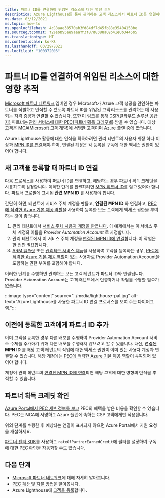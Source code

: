 ```yaml
---
title: 파트너 ID를 연결하여 위임된 리소스에 대한 영향 추적
description: Azure Lighthouse를 통해 관리하는 고객 리소스에서 파트너 ID를 연결하여 PEC(파트너 획득 크레딧)를 받는 방법에 대해 알아봅니다.
ms.date: 02/12/2021
ms.topic: how-to
ms.openlocfilehash: 4c18aae38570ab3fd84df7d45fb18e35404158be
ms.sourcegitcommit: f28ebb95ae9aaaff3f87d8388a09b41e0b3445b5
ms.translationtype: HT
ms.contentlocale: ko-KR
ms.lasthandoff: 03/29/2021
ms.locfileid: "100372096"
---
```

# <a name="link-your-partner-id-to-track-your-impact-on-delegated-resources"></a>파트너 ID를 연결하여 위임된 리소스에 대한 영향 추적 

[Microsoft 파트너 네트워크](https://partner.microsoft.com/) 멤버인 경우 Microsoft가 Azure 고객 성공을 견인하는 파트너를 식별하고 인식할 수 있도록 파트너 ID를 위임된 고객 리소스를 관리하는 데 사용되는 자격 증명과 연결할 수 있습니다. 또한 이 링크를 통해 [CSP(클라우드 솔루션 공급자)](/partner-center/csp-overview) 파트너는 [관리 서비스에 대한 PEC(파트너 획득 크레딧)](/partner-center/partner-earned-credit)를 받을 수 있습니다. 대상 고객은 [MCA(Microsoft 고객 계약)에 서명한 고객](/partner-center/confirm-customer-agreement)이며 [Azure 플랜](/partner-center/azure-plan-get-started) 중에 있습니다.

Azure Lighthouse 활동에 대한 인식을 획득하려면 관리 테넌트의 사용자 계정 하나 이상과 [MPN ID를 연결](../../cost-management-billing/manage/link-partner-id.md)해야 하며, 연결된 계정은 각 등록된 구독에 대한 액세스 권한이 있어야 합니다.

## <a name="associate-your-partner-id-when-you-onboard-new-customers"></a>새 고객을 등록할 때 파트너 ID 연결

다음 프로세스를 사용하여 파트너 ID를 연결하고, 해당하는 경우 파트너 획득 크레딧을 사용하도록 설정합니다. 이러한 단계를 완료하려면 [MPN 파트너 ID](/partner-center/partner-center-account-setup#locate-your-mpn-id)를 알고 있어야 합니다. 파트너 프로필에 표시된 **관련 MPN ID** 를 사용해야 합니다.

간단히 하면, 테넌트에 서비스 주체 계정을 만들고, **연결된 MPN ID** 와 연결하고, [PEC에 적격한 Azure 기본 제공 역할](/partner-center/azure-roles-perms-pec)을 사용하여 등록한 모든 고객에게 액세스 권한을 부여하는 것이 좋습니다.

1. 관리 테넌트에서 [서비스 주체 사용자 계정을 만듭니다](../../active-directory/develop/howto-authenticate-service-principal-powershell.md). 이 예제에서는 이 서비스 주체 계정의 이름을 *Provider Automation Account* 로 지정합니다.
1. 관리 테넌트에서 이 서비스 주체 계정을 [연결된 MPN ID에 연결](../../cost-management-billing/manage/link-partner-id.md#link-to-a-partner-id)합니다. 이 작업은 한 번만 필요합니다.
1. [ARM 템플릿](onboard-customer.md) 또는 [관리되는 서비스 제품](publish-managed-services-offers.md)을 사용하여 고객을 등록하는 경우, [PEC에 적격한 Azure 기본 제공 역할](/partner-center/azure-roles-perms-pec)이 있는 사용자로 Provider Automation Account을 포함하는 권한 부여를 포함해야 합니다.

이러한 단계를 수행하면 관리하는 모든 고객 테넌트가 파트너 ID와 연결됩니다. Provider Automation Account는 고객 테넌트에서 인증하거나 작업을 수행할 필요가 없습니다.

:::image type="content" source="../media/lighthouse-pal.jpg" alt-text="Azure Lighthouse를 사용한 파트너 ID 연결 프로세스를 보여 주는 다이어그램.":::

## <a name="add-your-partner-id-to-previously-onboarded-customers"></a>이전에 등록한 고객에게 파트너 ID 추가

이미 고객을 등록한 경우 다른 배포를 수행하여 Provider Automation Account 서비스 주체를 추가하기 위해 다른 배포를 수행하지 않으려고 할 수 있습니다. 대신, **연결된 MPN ID** 를 해당 고객 테넌트의 작업에 대한 액세스 권한이 이미 있는 사용자 계정과 연결할 수 있습니다. 해당 계정에는 [PEC에 적격한 Azure 기본 제공 역할](/partner-center/azure-roles-perms-pec)이 부여되어 있어야 합니다.

계정이 관리 테넌트의 [연결된 MPN ID에 연결](../../cost-management-billing/manage/link-partner-id.md#link-to-a-partner-id)되면 해당 고객에 대한 영향의 인식을 추적할 수 있습니다.

## <a name="confirm-partner-earned-credit"></a>파트너 획득 크레딧 확인

[Azure Portal에서 PEC 세부 정보를 보고](/partner-center/partner-earned-credit-explanation#azure-cost-management) PEC의 혜택을 받은 비용을 확인할 수 있습니다. PEC는 MCA에 서명하고 Azure 플랜에 속하는 CSP 고객에게만 적용됩니다.

위의 단계를 수행한 후 예상되는 연결이 표시되지 않으면 Azure Portal에서 지원 요청을 개설하세요.

[파트너 센터 SDK](/partner-center/develop/get-invoice-unbilled-consumption-lineitems)를 사용하고 `rateOfPartnerEarnedCredit`에 필터를 설정하여 구독에 대한 PEC 확인을 자동화할 수도 있습니다.

## <a name="next-steps"></a>다음 단계

- [Microsoft 파트너 네트워크](/partner-center/mpn-overview)에 대해 자세히 알아봅니다.
- [PEC 계산 및 지불 방법](/partner-center/partner-earned-credit-explanation)을 알아봅니다.
- Azure Lighthouse에 [고객을 등록](onboard-customer.md)합니다.